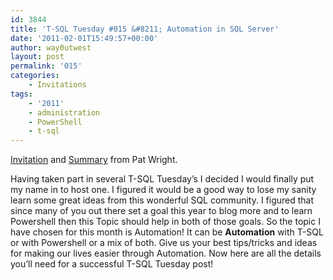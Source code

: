 ```yaml
---
id: 3844
title: 'T-SQL Tuesday #015 &#8211; Automation in SQL Server'
date: '2011-02-01T15:49:57+00:00'
author: way0utwest
layout: post
permalink: '015'
categories:
    - Invitations
tags:
    - '2011'
    - administration
    - PowerShell
    - t-sql
---
```


[Invitation](https://sqlasylum.wordpress.com/2011/02/01/invitation-to-t-sql-tuesday-15-automation-in-sql-server/) and [Summary](https://sqlasylum.wordpress.com/2011/02/11/t-sql-tuesday-15-summary/) from Pat Wright.

Having taken part in several T-SQL Tuesday’s I decided I would finally put my name in to host one. I figured it would be a good way to lose my sanity learn some great ideas from this wonderful SQL community. I figured that since many of you out there set a goal this year to blog more and to learn Powershell then this Topic should help in both of those goals. So the topic I have chosen for this month is Automation! It can be **Automation** with T-SQL or with Powershell or a mix of both. Give us your best tips/tricks and ideas for making our lives easier through Automation. Now here are all the details you’ll need for a successful T-SQL Tuesday post!